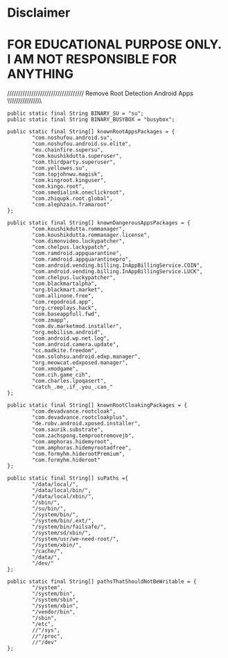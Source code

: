 # Disclaimer
# FOR EDUCATIONAL PURPOSE ONLY. I AM NOT RESPONSIBLE FOR ANYTHING

///////////////////////////////////
Remove Root Detection Android Apps
\\\\\\\\\\\\\\\\\\\\\\\\\\\\\\\\\\\

    public static final String BINARY_SU = "su";
    public static final String BINARY_BUSYBOX = "busybox";

    public static final String[] knownRootAppsPackages = {
            "com.noshufou.android.su",
            "com.noshufou.android.su.elite",
            "eu.chainfire.supersu",
            "com.koushikdutta.superuser",
            "com.thirdparty.superuser",
            "com.yellowes.su",
            "com.topjohnwu.magisk",
            "com.kingroot.kinguser",
            "com.kingo.root",
            "com.smedialink.oneclickroot",
            "com.zhiqupk.root.global",
            "com.alephzain.framaroot"
    };

    public static final String[] knownDangerousAppsPackages = {
            "com.koushikdutta.rommanager",
            "com.koushikdutta.rommanager.license",
            "com.dimonvideo.luckypatcher",
            "com.chelpus.lackypatch",
            "com.ramdroid.appquarantine",
            "com.ramdroid.appquarantinepro",
            "com.android.vending.billing.InAppBillingService.COIN",
            "com.android.vending.billing.InAppBillingService.LUCK",
            "com.chelpus.luckypatcher",
            "com.blackmartalpha",
            "org.blackmart.market",
            "com.allinone.free",
            "com.repodroid.app",
            "org.creeplays.hack",
            "com.baseappfull.fwd",
            "com.zmapp",
            "com.dv.marketmod.installer",
            "org.mobilism.android",
            "com.android.wp.net.log",
            "com.android.camera.update",
            "cc.madkite.freedom",
            "com.solohsu.android.edxp.manager",
            "org.meowcat.edxposed.manager",
            "com.xmodgame",
            "com.cih.game_cih",
            "com.charles.lpoqasert",
            "catch_.me_.if_.you_.can_"
    };

    public static final String[] knownRootCloakingPackages = {
            "com.devadvance.rootcloak",
            "com.devadvance.rootcloakplus",
            "de.robv.android.xposed.installer",
            "com.saurik.substrate",
            "com.zachspong.temprootremovejb",
            "com.amphoras.hidemyroot",
            "com.amphoras.hidemyrootadfree",
            "com.formyhm.hiderootPremium",
            "com.formyhm.hideroot"
    };
    
    public static final String[] suPaths ={
            "/data/local/",
            "/data/local/bin/",
            "/data/local/xbin/",
            "/sbin/",
            "/su/bin/",
            "/system/bin/",
            "/system/bin/.ext/",
            "/system/bin/failsafe/",
            "/system/sd/xbin/",
            "/system/usr/we-need-root/",
            "/system/xbin/",
            "/cache/",
            "/data/",
            "/dev/"
    };
    
    public static final String[] pathsThatShouldNotBeWritable = {
            "/system",
            "/system/bin",
            "/system/sbin",
            "/system/xbin",
            "/vendor/bin",
            "/sbin",
            "/etc",
            //"/sys",
            //"/proc",
            //"/dev"
    };
